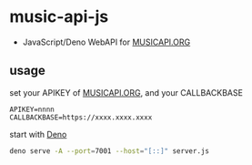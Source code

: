 # music-api-js

- JavaScript/Deno WebAPI for [MUSICAPI.ORG](https://sunoapi.org/)

## usage

set your APIKEY of [MUSICAPI.ORG](https://sunoapi.org/), and your CALLBACKBASE
```
APIKEY=nnnn
CALLBACKBASE=https://xxxx.xxxx.xxxx
```

start with [Deno](https://deno.com/)
```sh
deno serve -A --port=7001 --host="[::]" server.js
```
